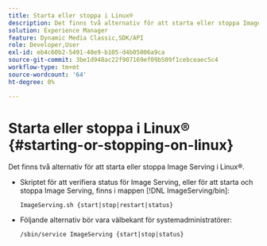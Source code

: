 ```yaml
---
title: Starta eller stoppa i Linux®
description: Det finns två alternativ för att starta eller stoppa Image Serving i Linux®.
solution: Experience Manager
feature: Dynamic Media Classic,SDK/API
role: Developer,User
exl-id: eb4c60b2-5491-40e9-b105-d4b05006a9ca
source-git-commit: 3be1d948ac22f907169ef09b509f1cebceaec5c4
workflow-type: tm+mt
source-wordcount: '64'
ht-degree: 0%

---
```


# Starta eller stoppa i Linux® {#starting-or-stopping-on-linux}

Det finns två alternativ för att starta eller stoppa Image Serving i Linux®.

* Skriptet för att verifiera status för Image Serving, eller för att starta och stoppa Image Serving, finns i mappen [!DNL ImageServing/bin]:

  `ImageServing.sh {start|stop|restart|status}`
* Följande alternativ bör vara välbekant för systemadministratörer:

  `/sbin/service ImageServing {start|stop|status}`
